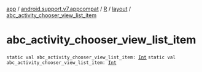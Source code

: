 [app](../../../index.md) / [android.support.v7.appcompat](../../index.md) / [R](../index.md) / [layout](index.md) / [abc_activity_chooser_view_list_item](.)

# abc_activity_chooser_view_list_item

`static val abc_activity_chooser_view_list_item: `[`Int`](https://kotlinlang.org/api/latest/jvm/stdlib/kotlin/-int/index.html)
`static val abc_activity_chooser_view_list_item: `[`Int`](https://kotlinlang.org/api/latest/jvm/stdlib/kotlin/-int/index.html)